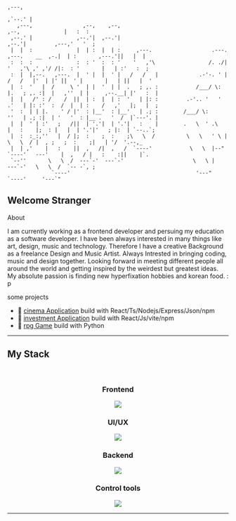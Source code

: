      
                                                                                                                    ,---,  
                                                                                                                 ,`--.' |  
       ,---,                ,--,    ,--,                                                       ,--,              |   :  :  
     ,--.' |              ,--.'|  ,--.'|                                                     ,--.'|         ,---,'   '  ;  
     |  |  :              |  | :  |  | :     ,---.                   .---.   ,---.    __  ,-.|  | :       ,---.'||   |  |  
     :  :  :              :  : '  :  : '    '   ,'\                 /. ./|  '   ,'\ ,' ,'/ /|:  : '       |   | :'   :  ;  
     :  |  |,--.   ,---.  |  ' |  |  ' |   /   /   |             .-'-. ' | /   /   |'  | |' ||  ' |       |   | ||   |  '  
     |  :  '   |  /     \ '  | |  '  | |  .   ; ,. :            /___/ \: |.   ; ,. :|  |   ,''  | |     ,--.__| |'   :  |  
     |  |   /' : /    /  ||  | :  |  | :  '   | |: :         .-'.. '   ' .'   | |: :'  :  /  |  | :    /   ,'   |;   |  ;  
     '  :  | | |.    ' / |'  : |__'  : |__'   | .; :        /___/ \:     ''   | .; :|  | '   '  : |__ .   '  /  |`---'. |  
     |  |  ' | :'   ;   /||  | '.'|  | '.'|   :    |        .   \  ' .\   |   :    |;  : |   |  | '.'|'   ; |:  | `--..`;  
     |  :  :_:,''   |  / |;  :    ;  :    ;\   \  /          \   \   ' \ | \   \  / |  , ;   ;  :    ;|   | '/  '.--,_     
     |  | ,'    |   :    ||  ,   /|  ,   /  `----'            \   \  |--"   `----'   ---'    |  ,   / |   :    :||    |`.  
     `--''       \   \  /  ---`-'  ---`-'                      \   \ |                        ---`-'   \   \  /  `-- -`, ; 
                  `----'                                        '---"                                   `----'     '---`"  

                                                                                                                           
<h2 align="left">Welcome Stranger</h2>

<span>About</span>

I am currently working as a frontend developer and persuing my education as a software developer. I have been always interested in many things like art, design, music and technology. Therefore I have a creative Background as a freelance Design and Music Artist. Always Intrested in bringing coding, music and design together. Looking forward in meeting different people all around the world and getting inspired by the weirdest but greatest ideas. My absolute passion is finding new hyperfixation hobbies and korean food. : p

<span>some projects</span>

* 🚀 [cinema Application](http://github.com/devhausleipzigacademy/camp11-midterm) build with React/Ts/Nodejs/Express/Json/npm
* 🚀 [investment Application](https://github.com/gmzln/investmentAppReact) build with React/Js/vite/npm
* 🚀 [rpg Game](https://github.com/gmzln/python_rpg_game) build with Python

------------------------

<h2 align="left">My Stack</h2>

<br clear="both">

<div align="center">
     <div>
          <h3>Frontend</h3>
          <p align="center">
               <a href="https://skillicons.dev">
                    <img src="https://skillicons.dev/icons?i=js,ts,react,html,css,nextjs,php,tailwind,prisma,vite,"/>
               </a>
     </div>
     <div>
          <h3>UI/UX</h3>
          <p align="center">
               <a href="https://skillicons.dev">
                    <img src="https://skillicons.dev/icons?i=figma,ai,ps,pr" />
               </a>
     </div>
      <div>
          <h3>Backend</h3>
          <p align="center">
               <a href="https://skillicons.dev">
                    <img src="https://skillicons.dev/icons?i=express,postgres,supabase,nodejs,go" />
               </a>
     </div>
     <div>
          <h3>Control tools</h3>
          <p align="center">
               <a href="https://skillicons.dev">
                    <img src="https://skillicons.dev/icons?i=git,docker,vim,npm,yarn,obsidian,bun,bitbucket,discord,eclipse,jenkins,vscode,apple," />
               </a>
          </p>
     </div>
</div>

-----------------------

<!---
gmzln/gmzln is a ✨ special ✨ repository because its `README.md` (this file) appears on your GitHub profile.
You can click the Preview link to take a look at your changes.
--->
